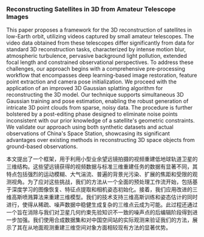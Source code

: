 ### Reconstructing Satellites in 3D from Amateur Telescope Images

This paper proposes a framework for the 3D reconstruction of satellites in low-Earth orbit, utilizing videos captured by small amateur telescopes. The video data obtained from these telescopes differ significantly from data for standard 3D reconstruction tasks, characterized by intense motion blur, atmospheric turbulence, pervasive background light pollution, extended focal length and constrained observational perspectives. To address these challenges, our approach begins with a comprehensive pre-processing workflow that encompasses deep learning-based image restoration, feature point extraction and camera pose initialization. We proceed with the application of an improved 3D Gaussian splatting algorithm for reconstructing the 3D model. Our technique supports simultaneous 3D Gaussian training and pose estimation, enabling the robust generation of intricate 3D point clouds from sparse, noisy data. The procedure is further bolstered by a post-editing phase designed to eliminate noise points inconsistent with our prior knowledge of a satellite's geometric constraints. We validate our approach using both synthetic datasets and actual observations of China's Space Station, showcasing its significant advantages over existing methods in reconstructing 3D space objects from ground-based observations.

本文提出了一个框架，用于利用小型业余望远镜拍摄的视频重建低地球轨道卫星的三维结构。这些望远镜获得的视频数据与标准三维重建任务的数据有显著不同，其特点包括强烈的运动模糊、大气湍流、普遍的背景光污染、扩展的焦距和受限的观测视角。为了应对这些挑战，我们的方法从一个全面的预处理工作流开始，包括基于深度学习的图像恢复、特征点提取和相机姿态初始化。接着，我们应用改进的三维高斯喷溅算法来重建三维模型。我们的技术支持三维高斯训练和姿态估计的同时进行，使得从稀疏、噪声数据中稳健生成复杂的三维点云成为可能。此过程还通过一个旨在消除与我们对卫星几何约束先验知识不一致的噪声点的后编辑阶段得到进一步加强。我们使用合成数据集和对中国空间站的实际观测来验证我们的方法，展示了其在从地面观测重建三维空间对象方面相较现有方法的显著优势。
